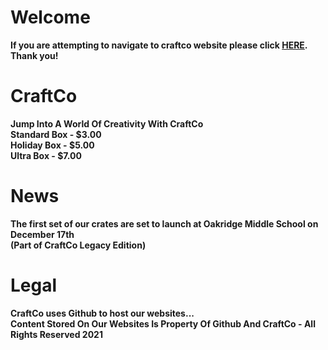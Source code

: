 
# Welcome 
**If you are attempting to navigate to craftco website please click [HERE](https://bit.ly/3rC9fuA).
<br> Thank you!**
# CraftCo
**Jump Into A World Of Creativity With CraftCo  
Standard Box - $3.00<br>
Holiday Box - $5.00<br>
Ultra Box - $7.00**<br>
# News 
**The first set of our crates are set to launch at Oakridge Middle School on December 17th <br>  (Part of CraftCo Legacy Edition)**
# Legal 
**CraftCo uses Github to host our websites... <br> Content Stored On Our Websites Is Property Of Github And CraftCo - All Rights Reserved 2021**
